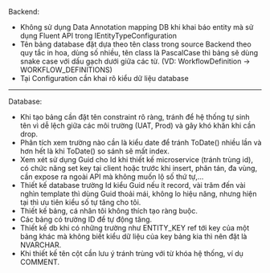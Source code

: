 Backend:
- Không sử dụng Data Annotation mapping DB khi khai báo entity mà sử dụng Fluent API trong IEntityTypeConfiguration<T>
- Tên bảng database đặt dựa theo tên class trong source Backend theo quy tắc in hoa, dùng số nhiều, tên class là PascalCase thì bảng sẽ dùng snake case với dấu gạch dưới giữa các từ. (VD: WorkflowDefinition → WORKFLOW_DEFINITIONS)
- Tại Configuration cần khai rõ kiểu dữ liệu database
-----------------------------------------------
Database:
- Khi tạo bảng cần đặt tên constraint rõ ràng, tránh để hệ thống tự sinh tên vì dễ lệch giữa các môi trường (UAT, Prod) và gây khó khăn khi cần drop.
- Phân tích xem trường nào cần là kiểu date để tránh ToDate() nhiều lần và hơn hết là khi ToDate() so sánh sẽ mất index.
- Xem xét sử dụng Guid cho Id khi thiết kế microservice (tránh trùng id), có chức năng set key tại client hoặc trước khi insert, phân tán, đa vùng, cần expose ra ngoài API mà không muốn lộ số thứ tự,... 
- Thiết kế database trường Id kiểu Guid nếu ít record, vài trăm đến vài nghìn template thì dùng Guid thoải mái, không lo hiệu năng, nhưng hiện tại thì ưu tiên kiểu số tự tăng cho tôi.
- Thiết kế bảng, cá nhân tôi không thích tạo ràng buộc.
- Các bảng có trường ID để tự động tăng.
- Thiết kế db khi có những trường như ENTITY_KEY ref tới key của một bảng khác mà không biết kiểu dữ liệu của key bảng kia thì nên đặt là NVARCHAR.
- Khi thiết kế tên cột cần lưu ý tránh trùng với từ khóa hệ thống, ví dụ COMMENT.
